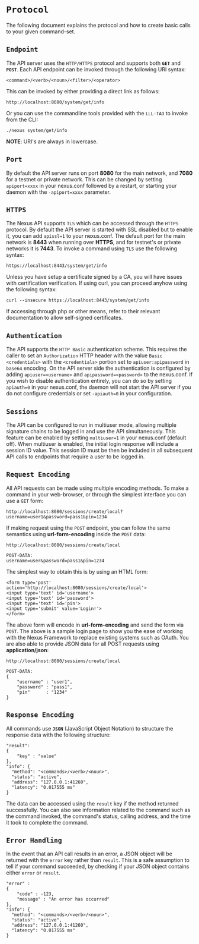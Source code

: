 # `Protocol`

The following document explains the protocol and how to create basic calls to your given command-set.

## `Endpoint`

The API server uses the `HTTP/HTTPS` protocol and supports both **`GET`** and **`POST`**. Each API endpoint can be invoked through the following URI syntax:

``<command>/<verb>/<noun>/<filter>/<operator>``

This can be invoked by either providing a direct link as follows:

```
http://localhost:8080/system/get/info
```

Or you can use the commandline tools provided with the `LLL-TAO` to invoke from the CLI:

```
./nexus system/get/info
```

**NOTE**:  URI's are always in lowercase.


## `Port`

By default the API server runs on port **8080** for the main network, and **7080** for a testnet or private network. This can be changed by setting `apiport=xxxx` in your nexus.conf followed by a restart, or starting your daemon with the `-apiport=xxxx` parameter.


## `HTTPS`

The Nexus API supports `TLS` which can be accessed through the `HTTPS` protocol.  By default the API server is started with SSL disabled but to enable it, you can add `apissl=1` to your nexus.conf. The default port for the main network is **8443** when running over **HTTPS**, and for testnet's or private networks it is **7443**. To invoke a command using `TLS` use the following syntax:

```
https://localhost:8443/system/get/info
```

Unless you have setup a certificate signed by a CA, you will have issues with certification verification. If using curl, you can proceed anyhow using the following syntax:

```
curl --insecure https://localhost:8443/system/get/info
```

If accessing through php or other means, refer to their relevant documentation to allow self-signed certificates.


## `Authentication`

The API supports the `HTTP Basic` authentication scheme.  This requires the caller to set an `Authorization` HTTP header with the value `Basic <credentials>` with the `<credentials>` portion set to `apiuser:apipassword` in `base64` encoding. On the API server side the authentication is configured by adding `apiuser=<username>` and `apipassword=<password>` to the nexus.conf.  If you wish to disable authentication entirely, you can do so by setting `apiauth=0` in your nexus.conf, the daemon will not start the API server if you do not configure credentials or set `-apiauth=0` in your configuration.


## `Sessions`
The API can be configured to run in multiuser mode, allowing multiple signature chains to be logged in and use the API simultaneously.  This feature can be enabled by setting `multiuser=1` in your nexus.conf (default off).  When multiuser is enabled, the initial login response will include a session ID value.  This session ID must be then be included in all subsequent API calls to endpoints that require a user to be logged in.


## `Request Encoding`

All API requests can be made using multiple encoding methods. To make a command in your web-browser, or through the simplest interface you can use a `GET` form:

```
http://localhost:8080/sessions/create/local?username=user1&password=pass1&pin=1234
```

If making request using the `POST` endpoint, you can follow the same semantics using **url-form-encoding** inside the `POST` data:

```
http://localhost:8080/sessions/create/local

POST-DATA:
username=user&password=pass1&pin=1234
```

The simplest way to obtain this is by using an HTML form:

```
<form type='post' action='http://localhost:8080/sessions/create/local'>
<input type='text' id='username'>
<input type='text' id='password'>
<input type='text' id='pin'>
<input type='submit' value='Login!'>
</form>
```

The above form will encode in **url-form-encoding** and send the form via `POST`. The above is a sample login page to show you the ease of working with the Nexus Framework to replace existing systems such as OAuth. You are also able to provide JSON data for all POST requests using **application/json**:

```
http://localhost:8080/sessions/create/local

POST-DATA:
{
    "username" : "user1",
    "password" : "pass1",
    "pin"      : "1234"
}
```



## `Response Encoding`
All commands use **`JSON`** (JavaScript Object Notation) to structure the response data with the following structure:

```
"result":
{
    "key" : "value"
},
"info": {
  "method": "<commands>/<verb>/<noun>",
  "status": "active",
  "address": "127.0.0.1:41260",
  "latency": "0.017555 ms"
}
```

The data can be accessed using the `result` key if the method returned successfully. You can also see information related to the command such as the command invoked, the command's status, calling address, and the time it took to complete the command.

## `Error Handling`

In the event that an API call results in an error, a JSON object will be returned with the `error` key rather than `result`. This is a safe assumption to tell if your command succeeded, by checking if your JSON object contains either `error` or `result`.

```
"error" :
{
    "code" : -123,
    "message" : "An error has occurred"
},
"info": {
  "method": "<commands>/<verb>/<noun>",
  "status": "active",
  "address": "127.0.0.1:41260",
  "latency": "0.017555 ms"
}
```
